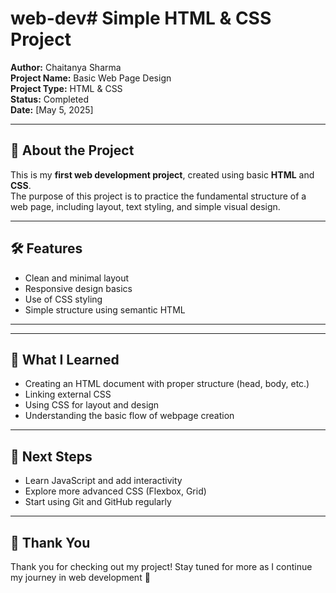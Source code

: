 # web-dev# Simple HTML & CSS Project

**Author:** Chaitanya Sharma  
**Project Name:** Basic Web Page Design  
**Project Type:** HTML & CSS  
**Status:** Completed  
**Date:** [May 5, 2025]

---

## 📌 About the Project

This is my **first web development project**, created using basic **HTML** and **CSS**.  
The purpose of this project is to practice the fundamental structure of a web page, including layout, text styling, and simple visual design.

---

## 🛠️ Features

- Clean and minimal layout  
- Responsive design basics  
- Use of CSS styling  
- Simple structure using semantic HTML

---


---

## 🎯 What I Learned

- Creating an HTML document with proper structure (head, body, etc.)
- Linking external CSS
- Using CSS for layout and design
- Understanding the basic flow of webpage creation

---

## 🚀 Next Steps

- Learn JavaScript and add interactivity  
- Explore more advanced CSS (Flexbox, Grid)  
- Start using Git and GitHub regularly  

---

## 🙌 Thank You

Thank you for checking out my project! Stay tuned for more as I continue my journey in web development 🚀


